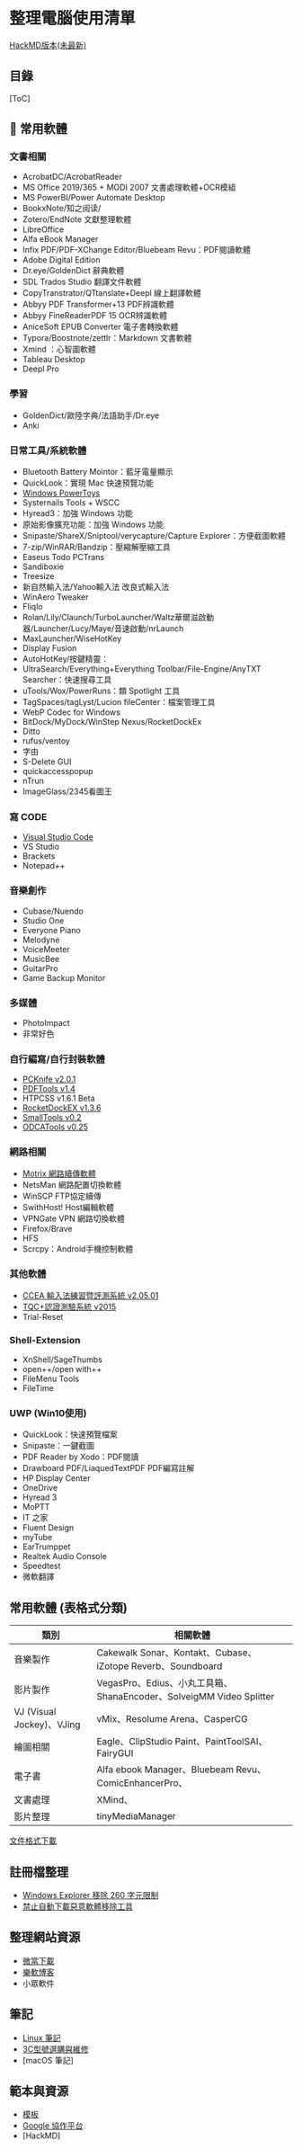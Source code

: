# 整理電腦使用清單 
[HackMD版本(未最新)](https://hackmd.io/0qgyqkOZRuqe3D9A84sIig?both)
## 目錄
[ToC]
## :memo: 常用軟體
### 文書相關
* AcrobatDC/AcrobatReader
* MS Office 2019/365 + MODI 2007 文書處理軟體+OCR模組
* MS PowerBI/Power Automate Desktop
* BookxNote/知之阅读/
* Zotero/EndNote 文獻整理軟體
* LibreOffice
* Alfa eBook Manager
* Infix PDF/PDF-XChange Editor/Bluebeam Revu：PDF閱讀軟體
* Adobe Digital Edition
* Dr.eye/GoldenDict 辭典軟體
* SDL Trados Studio 翻譯文件軟體 
* CopyTranstrator/QTtanslate+Deepl 線上翻譯軟體
* Abbyy PDF Transformer+13 PDF辨識軟體 
* Abbyy FineReaderPDF 15 OCR辨識軟體
* AniceSoft EPUB Converter 電子書轉換軟體
* Typora/Boostnote/zettlr：Markdown 文書軟體
* Xmind ：心智圖軟體
* Tableau Desktop
* Deepl Pro
### 學習
* GoldenDict/歐陸字典/法語助手/Dr.eye
* Anki
### 日常工具/系統軟體
* Bluetooth Battery Mointor：藍牙電量顯示
* QuickLook：實現 Mac 快速預覽功能
* [Windows PowerToys](https://github.com/microsoft/PowerToys/releases/)
* Systernails Tools + WSCC
* Hyread3：加強 Windows 功能
* 原始影像擴充功能：加強 Windows 功能
* Snipaste/ShareX/Sniptool/verycapture/Capture Explorer：方便截圖軟體   
* 7-zip/WinRAR/Bandzip：壓縮解壓縮工具
* Easeus Todo PCTrans
* Sandiboxie
* Treesize
* 新自然輸入法/Yahoo輸入法 改良式輸入法
* WinAero Tweaker
* Fliqlo
* Rolan/Lily/Claunch/TurboLauncher/Waltz華爾滋啟動器/Launcher/Lucy/Maye/音速啟動/nrLaunch
* MaxLauncher/WiseHotKey
* Display Fusion
* AutoHotKey/按鍵精靈：
* UltraSearch/Everything+Everything Toolbar/File-Engine/AnyTXT Searcher：快速搜尋工具
* uTools/Wox/PowerRuns：類 Spotlight 工具
* TagSpaces/tagLyst/Lucion fileCenter：檔案管理工具
* WebP Codec for Windows
* BitDock/MyDock/WinStep Nexus/RocketDockEx
* Ditto
* rufus/ventoy
* 字由
* S-Delete GUI
* quickaccesspopup
* nTrun
* ImageGlass/2345看圖王
### 寫 CODE
* [Visual Studio Code](https://code.visualstudio.com/download)
* VS Studio
* Brackets
* Notepad++
### 音樂創作
* Cubase/Nuendo
* Studio One
* Everyone Piano
* Melodyne
* VoiceMeeter
* MusicBee
* GuitarPro 
* Game Backup Monitor 
### 多媒體
* PhotoImpact
* 非常好色
### 自行編寫/自行封裝軟體
* [PCKnife v2.0.1](https://drive.google.com/file/d/1JhXLGpMsez_yAa9Y-CfJEIT-T-E8boKn/view?usp=sharing)
* [PDFTools v1.4](https://drive.google.com/file/d/1gqlXFz03tR-gqRzUfTZm-z3AsTNLlcvA/view?usp=sharing)
* HTPCSS v1.6.1 Beta
* [RocketDockEX v1.3.6](https://drive.google.com/file/d/1s7Xd4GZXAcyeYv4EUZn-mjAgBHpW8aDx/view?usp=sharing)
* [SmallTools v0.2](https://drive.google.com/file/d/1rI67hXKFZnKflrOUbdTtabn9OL3dYPff/view?usp=sharing)
* [ODCATools v0.25](https://drive.google.com/file/d/1cxr-f_cbGO81SqJOkWtJnGfSQDROJhxa/view?usp=sharing)
### 網路相關
* [Motrix 網路續傳軟體](https://motrix.app/zh-CN)
* NetsMan 網路配置切換軟體
* WinSCP FTP協定續傳
* SwithHost! Host編輯軟體
* VPNGate VPN 網路切換軟體
* Firefox/Brave
* HFS
* Scrcpy：Android手機控制軟體
### 其他軟體
* [CCEA 輸入法練習暨評測系統 v2.05.01](https://drive.google.com/u/1/uc?id=1y-1yHE5DJUvf1p92YfMuCqV8lavDteId&export=download)
* [TQC+認證測驗系統 v2015](https://drive.google.com/u/1/uc?id=11BA2JH4uas4nl2o5IqBi1ooIv32w7K_L&export=download)
* Trial-Reset
### Shell-Extension
* XnShell/SageThumbs
* open++/open with++
* FileMenu Tools
* FileTime
### UWP (Win10使用)
* QuickLook：快速預覽檔案
* Snipaste：一鍵截圖
* PDF Reader by Xodo：PDF閱讀
* Drawboard PDF/LiaquedTextPDF PDF編寫註解
* HP Display Center
* OneDrive 
* Hyread 3 
* MoPTT 
* IT 之家
* Fluent Design
* myTube 
* EarTrumppet
* Realtek Audio Console
* Speedtest
* 微軟翻譯

## 常用軟體 (表格式分類)

| 類別  | 相關軟體 |
| ------------- | ------------- |
| 音樂製作 | Cakewalk Sonar、Kontakt、Cubase、iZotope Reverb、Soundboard |
| 影片製作 | VegasPro、Edius、小丸工具箱、ShanaEncoder、SolveigMM Video Splitter |
| VJ (Visual Jockey)、VJing | vMix、Resolume Arena、CasperCG |
| 繪圖相關 | Eagle、ClipStudio Paint、PaintToolSAI、FairyGUI |
| 電子書 | Alfa ebook Manager、Bluebeam Revu、ComicEnhancerPro、 |
| 文書處理 | XMind、 |
| 影片整理 | tinyMediaManager |


[文件格式下載](https://app.box.com/s/ewehz0feyyoxgn3mn0lj2xi7tfec4ll0) 

## 註冊檔整理
- [Windows Explorer 移除 260 字元限制](https://raw.githubusercontent.com/jafeeye/Windows-Optimization/main/Remove%20260%20Character%20Path%20Limit.reg)
- [禁止自動下載惡意軟體移除工具](https://raw.githubusercontent.com/jafeeye/Windows-Optimization/main/Disable%20Windows%20Malicious%20Software%20Removal%20Tool.reg)

## 整理網站資源
- [微當下載](https://www.weidown.com/)
- [樂軟博客](https://www.isharepc.com/)
- 小眾軟件
## 筆記
- [Linux 筆記](https://app.box.com/s/cu9pqd76vpdmoyhrnmpl1rdyqgu7adbs)
- [3C型號選購與維修](https://app.box.com/s/q4nnwi1fnpq284iw6bcekeknk3jxe3ty)
- [macOS 筆記]
## 範本與資源
- [模板](https://drive.google.com/drive/folders/1nLkoeUeIJo6b5rDnUOZQMIwQAEJFVzb-?usp=sharing)
- [Google 協作平台](https://sites.google.com/view/codebyorange/)
- [HackMD] 
